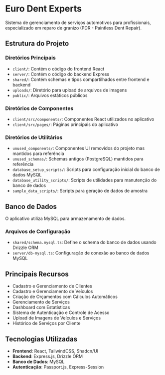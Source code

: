 # Euro Dent Experts

Sistema de gerenciamento de serviços automotivos para profissionais, especializado em reparo de granizo (PDR - Paintless Dent Repair).

## Estrutura do Projeto

### Diretórios Principais
- `client/`: Contém o código do frontend React
- `server/`: Contém o código do backend Express
- `shared/`: Contém schemas e tipos compartilhados entre frontend e backend
- `uploads/`: Diretório para upload de arquivos de imagens
- `public/`: Arquivos estáticos públicos

### Diretórios de Componentes
- `client/src/components/`: Componentes React utilizados no aplicativo
- `client/src/pages/`: Páginas principais do aplicativo

### Diretórios de Utilitários
- `unused_components/`: Componentes UI removidos do projeto mas mantidos para referência
- `unused_schemas/`: Schemas antigos (PostgreSQL) mantidos para referência
- `database_setup_scripts/`: Scripts para configuração inicial do banco de dados MySQL
- `database_utility_scripts/`: Scripts de utilidades para manutenção do banco de dados
- `sample_data_scripts/`: Scripts para geração de dados de amostra

## Banco de Dados

O aplicativo utiliza MySQL para armazenamento de dados.

### Arquivos de Configuração
- `shared/schema.mysql.ts`: Define o schema do banco de dados usando Drizzle ORM
- `server/db-mysql.ts`: Configuração de conexão ao banco de dados MySQL

## Principais Recursos

- Cadastro e Gerenciamento de Clientes
- Cadastro e Gerenciamento de Veículos
- Criação de Orçamentos com Cálculos Automáticos
- Gerenciamento de Serviços
- Dashboard com Estatísticas
- Sistema de Autenticação e Controle de Acesso
- Upload de Imagens de Veículos e Serviços
- Histórico de Serviços por Cliente

## Tecnologias Utilizadas

- **Frontend**: React, TailwindCSS, Shadcn/UI
- **Backend**: Express.js, Drizzle ORM
- **Banco de Dados**: MySQL
- **Autenticação**: Passport.js, Express-Session